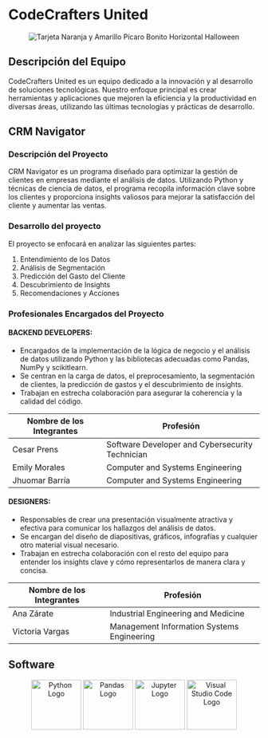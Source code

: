 # CodeCrafters United
<p align="center">
  <img src="https://github.com/Jhuomar-Barria/CodeCrafters-United/assets/124087234/47b596cc-1d13-48e3-a037-25b02a846265" alt="Tarjeta Naranja y Amarillo Pícaro Bonito Horizontal Halloween">
</p>

## Descripción del Equipo
CodeCrafters United es un equipo dedicado a la innovación y al desarrollo de soluciones tecnológicas. Nuestro enfoque principal es crear herramientas y aplicaciones que mejoren la eficiencia y la productividad en diversas áreas, utilizando las últimas tecnologías y prácticas de desarrollo.

## CRM Navigator

### Descripción del Proyecto
CRM Navigator es un programa diseñado para optimizar la gestión de clientes en empresas mediante el análisis de datos. Utilizando Python y técnicas de ciencia de datos, el programa recopila información clave sobre los clientes y proporciona insights valiosos para mejorar la satisfacción del cliente y aumentar las ventas.

### Desarrollo del proyecto
El proyecto se enfocará en analizar las siguientes partes:
1. Entendimiento de los Datos
2. Análisis de Segmentación
3. Predicción del Gasto del Cliente
4. Descubrimiento de Insights
5. Recomendaciones y Acciones

### Profesionales Encargados del Proyecto

#### BACKEND DEVELOPERS:
- Encargados de la implementación de la lógica de negocio y el análisis de datos utilizando Python y las bibliotecas adecuadas como Pandas, NumPy y scikitlearn.
- Se centran en la carga de datos, el preprocesamiento, la segmentación de clientes, la predicción de gastos y el descubrimiento de insights.
- Trabajan en estrecha colaboración para asegurar la coherencia y la calidad del código.

| Nombre de los Integrantes | Profesión                                             |
|----------------------------|-------------------------------------------------------|
| Cesar Prens                | Software Developer and Cybersecurity Technician      |
| Emily Morales              | Computer and Systems Engineering                      |
| Jhuomar Barría             | Computer and Systems Engineering                      |

#### DESIGNERS:
- Responsables de crear una presentación visualmente atractiva y efectiva para comunicar los hallazgos del análisis de datos.
- Se encargan del diseño de diapositivas, gráficos, infografías y cualquier otro material visual necesario.
- Trabajan en estrecha colaboración con el resto del equipo para entender los insights clave y cómo representarlos de manera clara y concisa.

| Nombre de los Integrantes | Profesión                                             |
|----------------------------|-------------------------------------------------------|
| Ana Zárate                 | Industrial Engineering and Medicine                    |
| Victoria Vargas            | Management Information Systems Engineering            |

## Software

<p align="center">
  <img src="https://github.com/Jhuomar-Barria/CodeCrafters-United/assets/124087234/2b8ad26f-e879-4a89-89c6-866868a5c851" alt="Python Logo" width="100" height="100">
  <img src="https://github.com/Jhuomar-Barria/CodeCrafters-United/assets/124087234/f2dbaa13-c2ae-4b21-9dfb-124b6afebce2" alt="Pandas Logo" width="100" height="100">
  <img src="https://github.com/Jhuomar-Barria/CodeCrafters-United/assets/124087234/cabc0f20-804b-44f0-a9a2-358abc81e268" alt="Jupyter Logo" width="100" height="100">
  <img src="https://github.com/Jhuomar-Barria/CodeCrafters-United/assets/124087234/b3e97c17-640a-452f-a699-f82768d983b6" alt="Visual Studio Code Logo" width="100" height="100">
</p>

